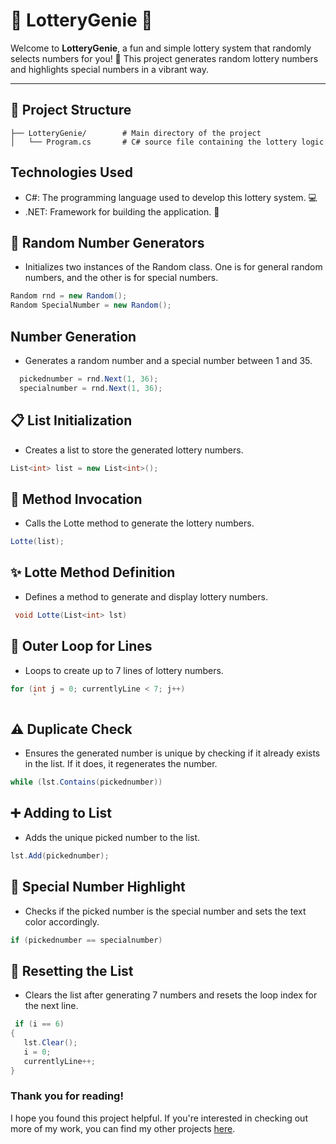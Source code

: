 # 🎉 LotteryGenie 🎉

Welcome to **LotteryGenie**, a fun and simple lottery system that randomly selects numbers for you! 🌟 This project generates random lottery numbers and highlights special numbers in a vibrant way.

---

## 📁 Project Structure

```plaintext
├── LotteryGenie/        # Main directory of the project
│   └── Program.cs       # C# source file containing the lottery logic

```

## Technologies Used
- C#: The programming language used to develop this lottery system. 💻
- .NET: Framework for building the application. 🚀

 
 
 ## 🎲 Random Number Generators
 - Initializes two instances of the Random class. One is for general random numbers, and the other is for special numbers.
```csharp
Random rnd = new Random();  
Random SpecialNumber = new Random();
```
## Number Generation
  - Generates a random number and a special number between 1 and 35.
```csharp
  pickednumber = rnd.Next(1, 36);
  specialnumber = rnd.Next(1, 36);
```

## 📋 List Initialization
- Creates a list to store the generated lottery numbers.
 ```csharp
List<int> list = new List<int>();
```
## 🔗 Method Invocation 
- Calls the Lotte method to generate the lottery numbers.
```csharp
Lotte(list);
```
## ✨ Lotte Method Definition
-  Defines a method to generate and display lottery numbers.
 ```csharp
  void Lotte(List<int> lst)
   ```

## 📄 Outer Loop for Lines
- Loops to create up to 7 lines of lottery numbers.
 ```csharp
for (int j = 0; currentlyLine < 7; j++)
      `

   ```

## ⚠️ Duplicate Check
- Ensures the generated number is unique by checking if it already exists in the list. If it does, it regenerates the number.
 ```csharp
while (lst.Contains(pickednumber))
```
## ➕ Adding to List
- Adds the unique picked number to the list.
 ```csharp
lst.Add(pickednumber);
```
## 🌟 Special Number Highlight
- Checks if the picked number is the special number and sets the text color accordingly.
 ```csharp
if (pickednumber == specialnumber)
  ```
## 🔄 Resetting the List
- Clears the list after generating 7 numbers and resets the loop index for the next line.
 ```csharp
  if (i == 6)
{
    lst.Clear();
    i = 0;
    currentlyLine++;
}
 ```
### Thank you for reading!

I hope you found this project helpful. If you're interested in checking out more of my work, you can find my other projects [here](https://github.com/PlutoGamerpro?tab=stars).

